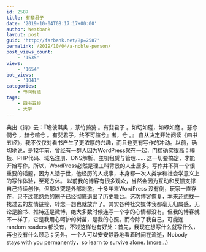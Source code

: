 ```yaml
---
id: 2587
title: 有斐君子
date: '2019-10-04T08:17:17+00:00'
author: Westbank
layout: post
guid: 'http://farbank.net/?p=2587'
permalink: /2019/10/04/a-noble-person/
post_views_count:
    - '1535'
views:
    - '1654'
bot_views:
    - '1041'
categories:
    - 书间有道
tags:
    - 四书五经
    - 大学
---
```


典出《诗》云：『瞻彼淇奥 ，菉竹猗猗 。有斐君子 。如切如磋，如琢如磨 。瑟兮僩兮 ，赫兮喧兮 。有斐君子，终不可諠兮』者，兮 。』 自从决定开始阅读《四书五经》，我不仅仅对看书产生了更浓厚的兴趣，而且也更有写作的冲动。以前，确切地说，是12年前，曾经有一群人因为WordPress聚在一起，门槛确实很高：模板、PHP代码、域名注册、DNS解析、主机租赁与管理...... 这一切要搞定，才能开始写作。所以，WordPress必然是理工科背景的人士居多。写作并不算一个很重要的话题，因为人活于世，他经历的人或事，本身都一次人类学和社会学意义上的写作体验，至死方休。 以前我的博客有很多观众，当然会因为互动和反馈支撑自己持续创作，但那终究是外部刺激。十多年来WordPress 没有倒，玩家一直存在，只不过我熟悉的圈子已经彻底退出了历史舞台。这次博客恢复，本来还想找一找过去的友情链接，转念一想也就放弃了。其实各种社交媒体我都毫无归属感，无论是脸书、推特还是微博，绝大多数时候连写一个字的心情都没有。但我的博客就不一样了，它是我用心呵护的树苗，是我的心照。而今除了我自己，可能连random readers 都没有，不过这样也有好处：首先，我现在想写什么就写什么，再也没有什么顾忌；另外，一个人可以安安静静地看着时间在流逝，Nobody stays with you permanently，so learn to survive alone. [<span aria-label="Continue reading 有斐君子">(more…)</span>](http://farbank.net/2019/10/04/a-noble-person/#more-2587)
